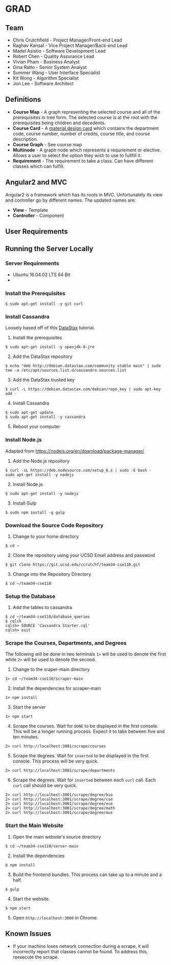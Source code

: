 # GRAD

## Team
* Chris Crutchfield - Project Manager/Front-end Lead
* Raghav Kansal - Vice Project Manager/Back-end Lead
* Madel Asistio - Software Development Lead
* Robert Chen - Quality Assurance Lead
* Vivian Pham - Business Analyst
* Gina Ratto - Senior System Analyst
* Summer Wang - User Interface Specialist
* Kit Wong - Algorithm Specialist
* Jon Lee - Software Architect

## Definitions
* **Course Map** - A graph representing the selected course and all of the prerequisites in tree form.  The selected course is at the root with the prerequisites being children and decedents.
* **Course Card** - A [material design card](https://material.io/guidelines/components/cards.html "material design card") which contains the department code, course number, number of credits, course title, and course description.
* **Course Graph** - See course map
* **Multinode** - A graph node which represents a requriement or elective.  Allows a user to select the option they wish to use to fullfill it.
* **Requirement** - The requirement to take a class.  Can have different classes which can fulfill.

## Angular2 and MVC
Angular2 is a framework which has its roots in MVC.  Unfortunately its view and controller go by different names.  The updated names are:
* **View** - Template
* **Controller** - Component

## User Requirements

## Running the Server Locally

### Server Requirements
* Ubuntu 16.04.02 LTS 64 Bit
* 
### Install the Prerequisites
~~~~
$ sudo apt-get install -y git curl
~~~~

### Install Cassandra
Loosely based off of this [DataStax]( http://docs.datastax.com/en/cassandra/3.0/cassandra/install/installDeb.html
 "DataStax") tutorial.
1. Install the prerequisites
~~~~
$ sudo apt-get install -y openjdk-8-jre
~~~~
2. Add the DataStax repository
~~~~
$ echo "deb http://debian.datastax.com/community stable main" | sudo tee -a /etc/apt/sources.list.d/cassandra.sources.list
~~~~
3. Add the DataStax trusted key
~~~~
$ curl -L https://debian.datastax.com/debian/repo_key | sudo apt-key add -
~~~~
4. Install Cassandra
~~~~
$ sudo apt-get update
$ sudo apt-get install -y cassandra
~~~~
5. Reboot your computer

### Install Node.js
Adapted from https://nodejs.org/en/download/package-manager/
1. Add the Node.js repository
~~~~
$ curl -sL https://deb.nodesource.com/setup_6.x | sudo -E bash -
sudo apt-get install -y nodejs
~~~~
2. Install Node.js
~~~~
$ sudo apt-get install -y nodejs
~~~~
3. Install Gulp
~~~~
$ sudo npm install -g gulp
~~~~

### Download the Source Code Repository
1. Change to your home directory
~~~~
$ cd ~
~~~~
2. Clone the repository using your UCSD Email address and password
~~~~
$ git clone https://git.ucsd.edu/ccrutchf/team34-cse110.git
~~~~
3. Change into the Repository Directory
~~~~
$ cd ~/team34-cse110
~~~~

### Setup the Database
1. Add the tables to cassandra
~~~
$ cd ~/team34-cse110/database_queries
$ cqlsh
cqlsh> SOURCE 'Cassandra Starter.cql'
cqlsh> exit
~~~

### Scrape the Courses, Departments, and Degrees
The following will be done in two terminals `1>` will be used to denote the first while `2>` will be used to denote the second.
1. Change to the sraper-main directory
~~~~
1> cd ~/team34-cse110/scraper-main
~~~~
2. Install the dependencies for scraper-main
~~~~
1> npm install
~~~~
3. Start the server
~~~~
1> npm start
~~~~

4. Scrape the courses.  Wait for `DONE` to be displayed in the first console.  This will be a longer running process.  Expect it to take between five and ten minutes.
~~~~
2> curl http://localhost:3001/scrape/courses
~~~~
5. Scrape the degrees.  Wait for `inserted` to be displayed in the first console.  This process will be very quick.
~~~~
2> curl http://localhost:3001/scrape/departments
~~~~
6. Scrape the degrees.  Wait for `inserted` between each `curl` call.  Each `curl` call should be very quick.
~~~~
2> curl http://localhost:3001/scrape/degree/bio
2> curl http://localhost:3001/scrape/degree/cse
2> curl http://localhost:3001/scrape/degree/ece
2> curl http://localhost:3001/scrape/degree/math
2> curl http://localhost:3001/scrape/degree/mus
~~~~

### Start the Main Website
1. Open the main website's source directory
~~~~
$ cd ~/team34-cse110/server-main
~~~~
2. Install the dependencies
~~~~
$ npm install
~~~~
3. Build the frontend bundles.  This process can take up to a minute and a half.
~~~~
$ gulp
~~~~
4. Start the website.
~~~~
$ npm start
~~~~
5. Open `http://localhost:3000` in Chrome.

## Known Issues
* If your machine loses network connection during a scrape, it will incorrectly report that classes cannot be found.  To address this, reexecute the scrape.
